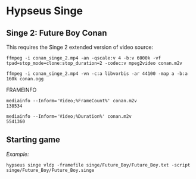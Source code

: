 # Hypseus Singe
  
## Singe 2: Future Boy Conan

This requires the Singe 2 extended version of video source:

```
ffmpeg -i conan_singe_2.mp4 -an -qscale:v 4 -b:v 6000k -vf tpad=stop_mode=clone:stop_duration=2 -codec:v mpeg2video conan.m2v

ffmpeg -i conan_singe_2.mp4 -vn -c:a libvorbis -ar 44100 -map a -b:a 160k conan.ogg
```

FRAMEINFO

```
mediainfo --Inform='Video;%FrameCount%' conan.m2v
138534

mediainfo --Inform='Video;%Duration%' conan.m2v
5541360
```

## Starting game

_Example:_

`hypseus singe vldp -framefile singe/Future_Boy/Future_Boy.txt -script singe/Future_Boy/Future_Boy.singe`
